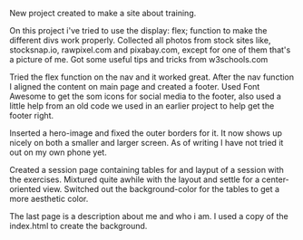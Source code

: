 New project created to make a site about training.

On this project i've tried to use the display: flex; function to make the different divs work properly.
Collected all photos from stock sites like, stocksnap.io, rawpixel.com and pixabay.com, except for one of them that's a picture of me.
Got some useful tips and tricks from w3schools.com

Tried the flex function on the nav and it worked great.
After the nav function I aligned the content on main page and created a footer.
Used Font Awesome to get the som icons for social media to the footer, also used a little help from an old code we used in an earlier project to help get the footer right.

Inserted a hero-image and fixed the outer borders for it. It now shows up nicely on both a smaller and larger screen. As of writing I have not tried it out on my own phone yet.

Created a session page containing tables for and layput of a session with the exercises.
Mixtured quite awhile with the layout and settle for a center-oriented view.
Switched out the background-color for the tables to get a more aesthetic color.

The last page is a description about me and who i am.
I used a copy of the index.html to create the background.